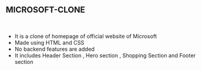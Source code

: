 <html>
  <h2>MICROSOFT-CLONE</h2><br>
<ul>
<li>It is a clone of homepage of official website of Microsoft</li>
<li>Made using HTML and CSS</li>
<li>No backend features are added</li>
  <li>It includes Header Section , Hero section , Shopping Section and Footer section</li>
</ul>
</html>
